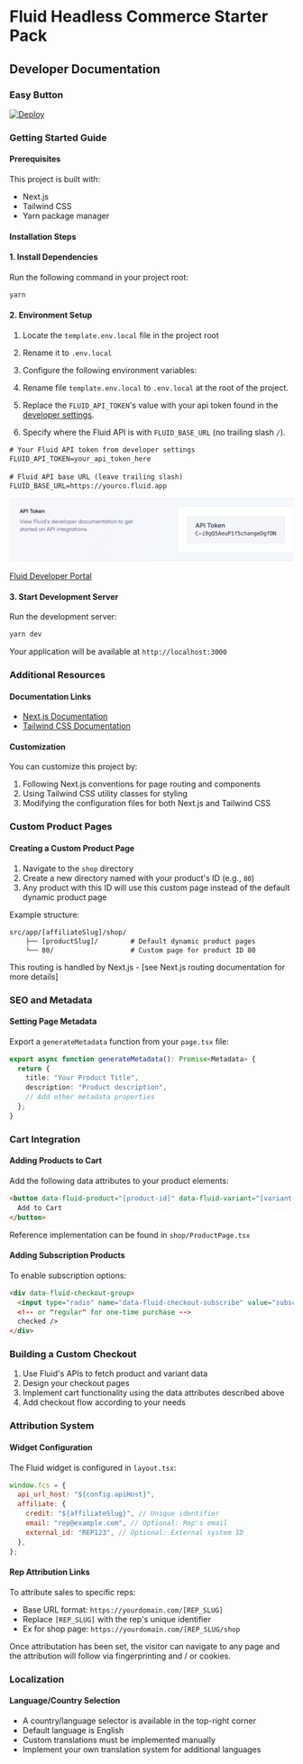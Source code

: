# Fluid Headless Commerce Starter Pack

## Developer Documentation

### Easy Button

[![Deploy](https://www.herokucdn.com/deploy/button.svg)](https://www.heroku.com/deploy)

### Getting Started Guide

#### Prerequisites

This project is built with:

- Next.js
- Tailwind CSS
- Yarn package manager

#### Installation Steps

#### 1. Install Dependencies

Run the following command in your project root:

```bash
yarn
```

#### 2. Environment Setup

1. Locate the `template.env.local` file in the project root
2. Rename it to `.env.local`
3. Configure the following environment variables:

4. Rename file `template.env.local` to `.env.local` at the root of the project.
5. Replace the `FLUID_API_TOKEN`'s value with your api token found in the [developer settings](https://www.fluid.app/settings/developer).
6. Specify where the Fluid API is with `FLUID_BASE_URL` (no trailing slash `/`).

```env
# Your Fluid API token from developer settings
FLUID_API_TOKEN=your_api_token_here

# Fluid API base URL (leave trailing slash)
FLUID_BASE_URL=https://yourco.fluid.app
```

![where to find the Fluid API token](public/images/readme1.png)

[Fluid Developer Portal](https://fluid.app/settings/developer)

#### 3. Start Development Server

Run the development server:

```bash
yarn dev
```

Your application will be available at `http://localhost:3000`

### Additional Resources

#### Documentation Links

- [Next.js Documentation](https://nextjs.org/docs)
- [Tailwind CSS Documentation](https://tailwindcss.com/docs)

#### Customization

You can customize this project by:

1. Following Next.js conventions for page routing and components
2. Using Tailwind CSS utility classes for styling
3. Modifying the configuration files for both Next.js and Tailwind CSS

### Custom Product Pages

#### Creating a Custom Product Page

1. Navigate to the `shop` directory
2. Create a new directory named with your product's ID (e.g., `80`)
3. Any product with this ID will use this custom page instead of the default dynamic product page

Example structure:

```
src/app/[affiliateSlug]/shop/
    ├── [productSlug]/        # Default dynamic product pages
    └── 80/                   # Custom page for product ID 80
```

This routing is handled by Next.js - [see Next.js routing documentation for more details]

### SEO and Metadata

#### Setting Page Metadata

Export a `generateMetadata` function from your `page.tsx` file:

```typescript
export async function generateMetadata(): Promise<Metadata> {
  return {
    title: "Your Product Title",
    description: "Product description",
    // Add other metadata properties
  };
}
```

### Cart Integration

#### Adding Products to Cart

Add the following data attributes to your product elements:

```html
<button data-fluid-product="[product-id]" data-fluid-variant="[variant-id]">
  Add to Cart
</button>
```

Reference implementation can be found in `shop/ProductPage.tsx`

#### Adding Subscription Products

To enable subscription options:

```html
<div data-fluid-checkout-group>
  <input type="radio" name="data-fluid-checkout-subscribe" value="subscription"
  <!-- or "regular" for one-time purchase -->
  checked />
</div>
```

### Building a Custom Checkout

1. Use Fluid's APIs to fetch product and variant data
2. Design your checkout pages
3. Implement cart functionality using the data attributes described above
4. Add checkout flow according to your needs

### Attribution System

#### Widget Configuration

The Fluid widget is configured in `layout.tsx`:

```javascript
window.fcs = {
  api_url_host: "${config.apiHost}",
  affiliate: {
    credit: "${affiliateSlug}", // Unique identifier
    email: "rep@example.com", // Optional: Rep's email
    external_id: "REP123", // Optional: External system ID
  },
};
```

#### Rep Attribution Links

To attribute sales to specific reps:

- Base URL format: `https://yourdomain.com/[REP_SLUG]`
- Replace `[REP_SLUG]` with the rep's unique identifier
- Ex for shop page: `https://yourdomain.com/[REP_SLUG/shop`

Once attributation has been set, the visitor can navigate to any page and the attribution will follow via fingerprinting and / or cookies.

### Localization

#### Language/Country Selection

- A country/language selector is available in the top-right corner
- Default language is English
- Custom translations must be implemented manually
- Implement your own translation system for additional languages
